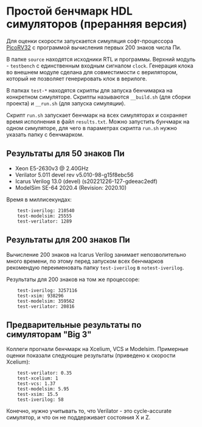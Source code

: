 # Простой бенчмарк HDL симуляторов (преранняя версия)

Для оценки скорости запускается симуляция софт-процессора
[PicoRV32](https://github.com/YosysHQ/picorv32) с программой вычисления первых 200
знаков числа Пи.

В папке `source` находятся исходники RTL и программы. Верхний модуль - `testbench` с
единственным входным сигналом `clock`. Генерация клока во внешнем модуле сделана для
совместимости с верилятором, который не позволяет генерировать клок в верилоге.

В папках `test-*` находятся скрипты для запуска бенчимарка на конкретном
симуляторе. Скрипты называются `__build.sh` (для сборки проекта) и `__run.sh` (для
запуска симуляции).

Скрипт `run.sh` запускает бенчмарк на всех симуляторах и сохраняет время исполнения в
файл `results.txt`. Можно запустить бунчмарк на одном симуляторе, для чего в
параметрах скрипта `run.sh` нужно указать папку с бенчмарком.

## Результаты для 50 знаков Пи

- Xeon E5-2630v3 @ 2.40GHz
- Verilator 5.011 devel rev v5.010-98-g15f8ebc56
- Icarus Verilog 13.0 (devel) (s20221226-127-gdeeac2edf)
- ModelSim SE-64 2020.4 (Revision: 2020.10)

Время в миллисекундах:
```
    test-iverilog: 210540
    test-modelsim: 25555
    test-verilator: 1289
```

## Результаты для 200 знаков Пи

Вычисление 200 знаков на Icarus Verilog занимает непозволительно много времени, по
этому перед запуском всех бенчмарков рекомендую переименовать папку `test-iverilog` в
`notest-iverilog`.

Результаты для 200 знаков на том же процессоре:
```
    test-iverilog: 3257116
    test-xsim: 938296
    test-modelsim: 359562
    test-verilator: 20816
```

## Предварительные результаты по симуляторам "Big 3"

Коллеги прогнали бенчмарк на Xcelium, VCS и Modelsim. Примерные оценки показали
следующие результаты (приведено к скорости Xcelium):

```
    test-verilator: 0.35
    test-xcelium: 1
    test-vcs: 1.37
    test-modelsim: 5.95
    test-xsim: 15.5
    test-iverilog: 58
```

Конечно, нужно учитывать то, что Verilator - это cycle-accurate симулятор, и что он
не поддерживает состояния X и Z.
